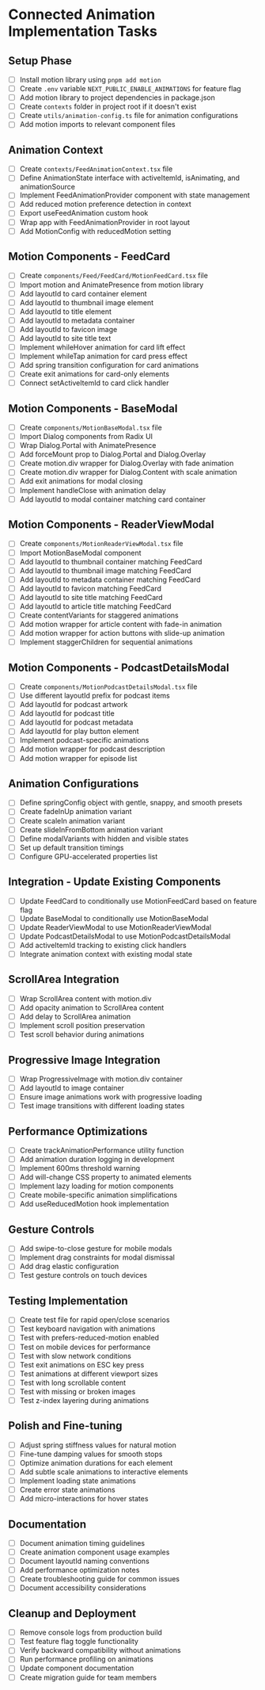 # Connected Animation Implementation Tasks

## Setup Phase
- [ ] Install motion library using `pnpm add motion`
- [ ] Create `.env` variable `NEXT_PUBLIC_ENABLE_ANIMATIONS` for feature flag
- [ ] Add motion library to project dependencies in package.json
- [ ] Create `contexts` folder in project root if it doesn't exist
- [ ] Create `utils/animation-config.ts` file for animation configurations
- [ ] Add motion imports to relevant component files

## Animation Context
- [ ] Create `contexts/FeedAnimationContext.tsx` file
- [ ] Define AnimationState interface with activeItemId, isAnimating, and animationSource
- [ ] Implement FeedAnimationProvider component with state management
- [ ] Add reduced motion preference detection in context
- [ ] Export useFeedAnimation custom hook
- [ ] Wrap app with FeedAnimationProvider in root layout
- [ ] Add MotionConfig with reducedMotion setting

## Motion Components - FeedCard
- [ ] Create `components/Feed/FeedCard/MotionFeedCard.tsx` file
- [ ] Import motion and AnimatePresence from motion library
- [ ] Add layoutId to card container element
- [ ] Add layoutId to thumbnail image element
- [ ] Add layoutId to title element
- [ ] Add layoutId to metadata container
- [ ] Add layoutId to favicon image
- [ ] Add layoutId to site title text
- [ ] Implement whileHover animation for card lift effect
- [ ] Implement whileTap animation for card press effect
- [ ] Add spring transition configuration for card animations
- [ ] Create exit animations for card-only elements
- [ ] Connect setActiveItemId to card click handler

## Motion Components - BaseModal
- [ ] Create `components/MotionBaseModal.tsx` file
- [ ] Import Dialog components from Radix UI
- [ ] Wrap Dialog.Portal with AnimatePresence
- [ ] Add forceMount prop to Dialog.Portal and Dialog.Overlay
- [ ] Create motion.div wrapper for Dialog.Overlay with fade animation
- [ ] Create motion.div wrapper for Dialog.Content with scale animation
- [ ] Add exit animations for modal closing
- [ ] Implement handleClose with animation delay
- [ ] Add layoutId to modal container matching card container

## Motion Components - ReaderViewModal
- [ ] Create `components/MotionReaderViewModal.tsx` file
- [ ] Import MotionBaseModal component
- [ ] Add layoutId to thumbnail container matching FeedCard
- [ ] Add layoutId to thumbnail image matching FeedCard
- [ ] Add layoutId to metadata container matching FeedCard
- [ ] Add layoutId to favicon matching FeedCard
- [ ] Add layoutId to site title matching FeedCard
- [ ] Add layoutId to article title matching FeedCard
- [ ] Create contentVariants for staggered animations
- [ ] Add motion wrapper for article content with fade-in animation
- [ ] Add motion wrapper for action buttons with slide-up animation
- [ ] Implement staggerChildren for sequential animations

## Motion Components - PodcastDetailsModal
- [ ] Create `components/MotionPodcastDetailsModal.tsx` file
- [ ] Use different layoutId prefix for podcast items
- [ ] Add layoutId for podcast artwork
- [ ] Add layoutId for podcast title
- [ ] Add layoutId for podcast metadata
- [ ] Add layoutId for play button element
- [ ] Implement podcast-specific animations
- [ ] Add motion wrapper for podcast description
- [ ] Add motion wrapper for episode list

## Animation Configurations
- [ ] Define springConfig object with gentle, snappy, and smooth presets
- [ ] Create fadeInUp animation variant
- [ ] Create scaleIn animation variant
- [ ] Create slideInFromBottom animation variant
- [ ] Define modalVariants with hidden and visible states
- [ ] Set up default transition timings
- [ ] Configure GPU-accelerated properties list

## Integration - Update Existing Components
- [ ] Update FeedCard to conditionally use MotionFeedCard based on feature flag
- [ ] Update BaseModal to conditionally use MotionBaseModal
- [ ] Update ReaderViewModal to use MotionReaderViewModal
- [ ] Update PodcastDetailsModal to use MotionPodcastDetailsModal
- [ ] Add activeItemId tracking to existing click handlers
- [ ] Integrate animation context with existing modal state

## ScrollArea Integration
- [ ] Wrap ScrollArea content with motion.div
- [ ] Add opacity animation to ScrollArea content
- [ ] Add delay to ScrollArea animation
- [ ] Implement scroll position preservation
- [ ] Test scroll behavior during animations

## Progressive Image Integration
- [ ] Wrap ProgressiveImage with motion.div container
- [ ] Add layoutId to image container
- [ ] Ensure image animations work with progressive loading
- [ ] Test image transitions with different loading states

## Performance Optimizations
- [ ] Create trackAnimationPerformance utility function
- [ ] Add animation duration logging in development
- [ ] Implement 600ms threshold warning
- [ ] Add will-change CSS property to animated elements
- [ ] Implement lazy loading for motion components
- [ ] Create mobile-specific animation simplifications
- [ ] Add useReducedMotion hook implementation

## Gesture Controls
- [ ] Add swipe-to-close gesture for mobile modals
- [ ] Implement drag constraints for modal dismissal
- [ ] Add drag elastic configuration
- [ ] Test gesture controls on touch devices

## Testing Implementation
- [ ] Create test file for rapid open/close scenarios
- [ ] Test keyboard navigation with animations
- [ ] Test with prefers-reduced-motion enabled
- [ ] Test on mobile devices for performance
- [ ] Test with slow network conditions
- [ ] Test exit animations on ESC key press
- [ ] Test animations at different viewport sizes
- [ ] Test with long scrollable content
- [ ] Test with missing or broken images
- [ ] Test z-index layering during animations

## Polish and Fine-tuning
- [ ] Adjust spring stiffness values for natural motion
- [ ] Fine-tune damping values for smooth stops
- [ ] Optimize animation durations for each element
- [ ] Add subtle scale animations to interactive elements
- [ ] Implement loading state animations
- [ ] Create error state animations
- [ ] Add micro-interactions for hover states

## Documentation
- [ ] Document animation timing guidelines
- [ ] Create animation component usage examples
- [ ] Document layoutId naming conventions
- [ ] Add performance optimization notes
- [ ] Create troubleshooting guide for common issues
- [ ] Document accessibility considerations

## Cleanup and Deployment
- [ ] Remove console logs from production build
- [ ] Test feature flag toggle functionality
- [ ] Verify backward compatibility without animations
- [ ] Run performance profiling on animations
- [ ] Update component documentation
- [ ] Create migration guide for team members